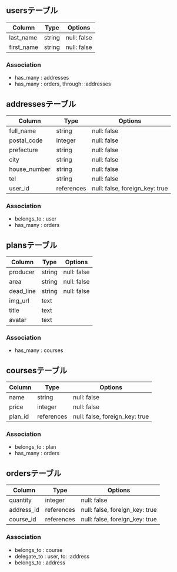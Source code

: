 ## usersテーブル
|Column|Type|Options|
|------|----|-------|
|last_name|string|null: false|
|first_name|string|null: false|

### Association
- has_many : addresses
- has_many : orders, through: :addresses

## addressesテーブル

|Column|Type|Options|
|------|----|-------|
|full_name|string|null: false|
|postal_code|integer|null: false|
|prefecture|string|null: false|
|city|string|null: false|
|house_number|string|null: false|
|tel|string|null: false|
|user_id|references|null: false, foreign_key: true|

### Association
- belongs_to : user
- has_many : orders

## plansテーブル

|Column|Type|Options|
|------|----|-------|
|producer|string|null: false|
|area|string|null: false|
|dead_line|string|null: false|
|img_url|text||
|title|text||
|avatar|text||

### Association
- has_many : courses

## coursesテーブル

|Column|Type|Options|
|------|----|-------|
|name|string|null: false|
|price|integer|null: false|
|plan_id|references|null: false, foreign_key: true|

### Association
- belongs_to : plan
- has_many : orders

## ordersテーブル

|Column|Type|Options|
|------|----|-------|
|quantity|integer|null: false|
|address_id|references|null: false, foreign_key: true|
|course_id|references|null: false, foreign_key: true|

### Association
- belongs_to : course
- delegate_to : user, to: :address
- belongs_to : address
